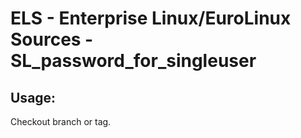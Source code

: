# ELS - Enterprise Linux/EuroLinux Sources - SL_password_for_singleuser 
## Usage:
  Checkout branch or tag.
